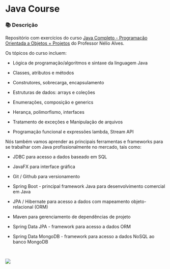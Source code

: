 # Java Course

### 📚  Descrição

Repositório com exercícios do curso [Java Completo - Programação Orientada a Objetos + Projetos](https://www.udemy.com/course/java-curso-completo/) do Professor Nélio Alves. 

Os tópicos do curso incluem:

- Lógica de programação/algoritmos e sintaxe da linguagem Java

- Classes, atributos e métodos

- Construtores, sobrecarga, encapsulamento

- Estruturas de dados: arrays e coleções

- Enumerações, composição e generics

- Herança, polimorfismo, interfaces

- Tratamento de exceções e Manipulação de arquivos

- Programação funcional e expressões lambda, Stream API


Nós também vamos aprender as principais ferramentas e frameworks para se trabalhar com Java profissionalmente no mercado, tais como:


- JDBC para acesso a dados baseado em SQL

- JavaFX para interface gráfica

- Git / Github para versionamento

- Spring Boot - principal framework Java para desenvolvimento comercial em Java

- JPA / Hibernate para acesso a dados com mapeamento objeto-relacional (ORM)

- Maven para gerenciamento de dependências de projeto

- Spring Data JPA - framework para acesso a dados ORM

- Spring Data MongoDB - framework para acesso a dados NoSQL ao banco MongoDB

&nbsp;


<a href="https://www.linkedin.com/in/claudia-nogueira-dos-anjos-b71726215/" target="_blank">
        <img src="https://img.shields.io/badge/claudiaanjos-%230077B5.svg?&style=for-the-badge&logo=linkedin&logoColor=white&link=mailto:https://www.linkedin.com/in/claudia-nogueira-dos-anjos-093407180/">
</a>
